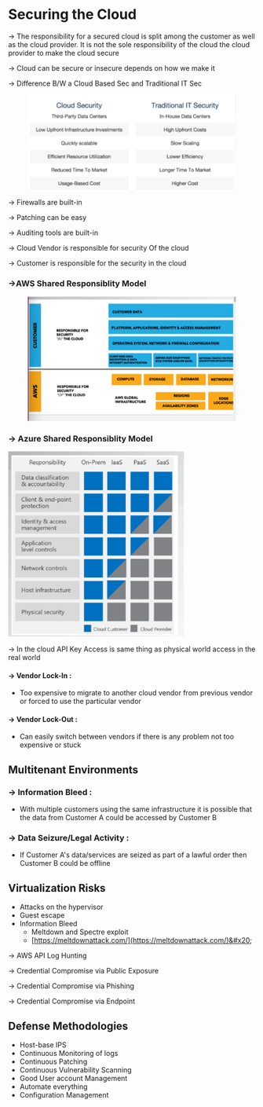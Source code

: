 # Securing the Cloud

\-> The responsibility for a secured cloud is split among the customer as well as the cloud provider. It is not the sole responsibility of the cloud the cloud provider to make the cloud secure

\-> Cloud can be secure or insecure depends on how we make it&#x20;

\-> Difference  B/W a Cloud Based Sec and Traditional IT Sec

<figure><img src=".gitbook/assets/image (1).png" alt=""><figcaption></figcaption></figure>

\-> Firewalls are built-in&#x20;

\-> Patching can be easy&#x20;

\-> Auditing tools are built-in&#x20;



\-> Cloud Vendor is responsible for security Of the cloud&#x20;

\-> Customer is responsible for the security in the cloud&#x20;

### ->AWS Shared Responsiblity Model&#x20;

<figure><img src=".gitbook/assets/image (3).png" alt=""><figcaption></figcaption></figure>

### -> Azure Shared Responsiblity Model&#x20;

![](<.gitbook/assets/image (2).png>)



\-> In the cloud API Key Access is same thing as physical world access in the real world



#### -> Vendor Lock-In :&#x20;

* Too expensive to migrate to another cloud vendor from previous vendor or forced to use the particular vendor&#x20;

#### -> Vendor Lock-Out :&#x20;

* Can easily switch between vendors if there is any problem not too expensive or stuck&#x20;

## Multitenant Environments

### -> Information Bleed :&#x20;

* With multiple customers using the same infrastructure it is possible that the data from Customer A could be accessed by Customer B

### -> Data Seizure/Legal Activity :&#x20;

* If Customer A's data/services are seized as part of a lawful order then Customer B could be offline &#x20;

## Virtualization Risks&#x20;

* Attacks on the hypervisor&#x20;
* Guest escape&#x20;
* Information Bleed
  * Meltdown and Spectre exploit
  * [https://meltdownattack.com/](https://meltdownattack.com/)&#x20;

\-> AWS API Log Hunting

\-> Credential Compromise via Public Exposure&#x20;

\-> Credential Compromise via Phishing

\-> Credential Compromise via Endpoint



## Defense Methodologies

* Host-base IPS
* Continuous Monitoring of logs&#x20;
* Continuous Patching
* Continuous Vulnerability Scanning
* Good User account Management&#x20;
* Automate everything&#x20;
* Configuration Management

